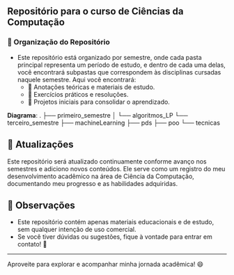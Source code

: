 
## Repositório para o curso de Ciências da Computação

### 📁 Organização do Repositório
- Este repositório está organizado por semestre, onde cada pasta principal representa um período de estudo, e dentro de cada uma delas, você encontrará subpastas que correspondem às disciplinas cursadas naquele semestre. Aqui você encontrará:
  - 📝 Anotações teóricas e materiais de estudo.
  - 🧩 Exercícios práticos e resoluções.
  - 🚀 Projetos iniciais para consolidar o aprendizado.

**Diagrama**:
.
├── primeiro_semestre
│   └── algoritmos_LP
└── terceiro_semestre
    ├── machineLearning
    ├── pds
    ├── poo
    └── tecnicas

## 🔄 Atualizações

Este repositório será atualizado continuamente conforme avanço nos semestres e adiciono novos conteúdos. Ele serve como um registro do meu desenvolvimento acadêmico na área de Ciência da Computação, documentando meu progresso e as habilidades adquiridas.

## 📝 Observações

- Este repositório contém apenas materiais educacionais e de estudo, sem qualquer intenção de uso comercial.
- Se você tiver dúvidas ou sugestões, fique à vontade para entrar em contato! 🚀

---

Aproveite para explorar e acompanhar minha jornada acadêmica! 😄
